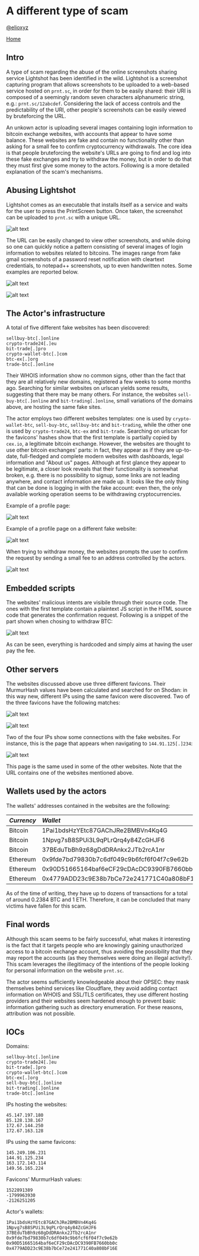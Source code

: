 # A different type of scam

[@elioxyz](https://twitter.com/elioxyz)

[Home](https://splashdot.github.io)

## Intro

A type of scam regarding the abuse of the online screenshots sharing service Lightshot has been identified in the wild. Lightshot is a screenshot capturing program that allows screenshots to be uploaded to a web-based service hosted on `prnt.sc`, in order for them to be easily shared: their URI is composed of a seemingly random seven characters alphanumeric string, e.g.: `prnt.sc/12abcdef`. Considering the lack of access controls and the predictability of the URI, other people's screenshots can be easily viewed by bruteforcing the URL.

An unkown actor is uploading several images containing login information to bitcoin exchange websites, with accounts that appear to have some balance. These websites are fake and contain no functionality other than asking for a small fee to confirm cryptocurrency withdrawals. The core idea is that people bruteforcing the website's URLs are going to find and log into these fake exchanges and try to withdraw the money, but in order to do that they must first give some money to the actors. Following is a more detailed explanation of the scam's mechanisms.

## Abusing Lightshot

Lightshot comes as an executable that installs itself as a service and waits for the user to press the PrintScreen button. Once taken, the screenshot can be uploaded to `prnt.sc` with a unique URL.

![alt text](https://raw.githubusercontent.com/splashdot/splashdot.github.io/master/scam1/images/lightshot_1.png)

The URL can be easily changed to view other screenshots, and while doing so one can quickly notice a pattern consisting of several images of login information to websites related to bitcoins. The images range from fake gmail screenshots of a password reset notification with cleartext credentials, to notepad++ screenshots, up to even handwritten notes. Some examples are reported below.

![alt text](https://raw.githubusercontent.com/splashdot/splashdot.github.io/master/scam1/images/fake_1.PNG)<br />

![alt text](https://raw.githubusercontent.com/splashdot/splashdot.github.io/master/scam1/images/fake_2.PNG)<br />

## The Actor's infrastructure

A total of five different fake websites has been discovered:

`sellbuy-btc[.]online`<br />
`crypto-trade24[.]eu`<br />
`bit-trade[.]pro`<br />
`crypto-wallet-btc[.]com`<br />
`btc-ex[.]org`<br />
`trade-btc[.]online`<br />

Their WHOIS information show no common signs, other than the fact that they are all relatively new domains, registered a few weeks to some months ago. Searching for similar websites on urlscan yields some results, suggesting that there may be many others. For instance, the websites `sell-buy-btc[.]online` and `bit-trading[.]online`, small variations of the domains above, are hosting the same fake sites.

The actor employs two different websites templates: one is used by `crypto-wallet-btc`, `sell-buy-btc`, `sellbuy-btc` and `bit-trading`, while the other one is used by `crypto-trade24`, `btc-ex` and `bit-trade`. Searching on urlscan for the favicons' hashes show that the first template is partially copied by `cex.io`, a legitimate bitcoin exchange. However, the websites are thought to use other bitcoin exchanges' parts: in fact, they appear as if they are up-to-date, full-fledged and complete modern websites with dashboards, legal information and "About us" pages. Although at first glance they appear to be legitimate, a closer look reveals that their functionality is somewhat broken, e.g. there is no possibility to signup, some links are not leading anywhere, and contact information are made up. It looks like the only thing that can be done is logging in with the fake account: even then, the only available working operation seems to be withdrawing cryptocurrencies.

Example of a profile page:

![alt text](https://raw.githubusercontent.com/splashdot/splashdot.github.io/master/scam1/images/login_1.PNG)<br />


Example of a profile page on a different fake website:

![alt text](https://raw.githubusercontent.com/splashdot/splashdot.github.io/master/scam1/images/login_2.PNG)<br />

When trying to withdraw money, the websites prompts the user to confirm the request by sending a small fee to an address controlled by the actors.

![alt text](https://raw.githubusercontent.com/splashdot/splashdot.github.io/master/scam1/images/confirm_1.PNG)

## Embedded scripts

The websites' malicious intents are visibile through their source code. The ones with the first template contain a plaintext JS script in the HTML source code that generates the confirmation request. Following is a snippet of the part shown when chosing to withdraw BTC:

![alt text](https://raw.githubusercontent.com/splashdot/splashdot.github.io/master/scam1/images/withdraw_1.PNG)

As can be seen, everything is hardcoded and simply aims at having the user pay the fee.

## Other servers

The websites discussed above use three different favicons. Their MurmurHash values have been calculated and searched for on Shodan: in this way new, different IPs using the same favicon were discovered. Two of the three favicons have the following matches:

![alt text](https://raw.githubusercontent.com/splashdot/splashdot.github.io/master/scam1/images/favicon_1.PNG)<br />

![alt text](https://raw.githubusercontent.com/splashdot/splashdot.github.io/master/scam1/images/favicon_2.PNG)<br />

Two of the four IPs show some connections with the fake websites. For instance, this is the page that appears when navigating to `144.91.125[.]234`:

![alt text](https://raw.githubusercontent.com/splashdot/splashdot.github.io/master/scam1/images/server_1.png)

This page is the same used in some of the other websites. Note that the URL contains one of the websites mentioned above.

## Wallets used by the actors

The wallets' addresses contained in the websites are the following:

| *Currency* | *Wallet*|
| :---       |    :---|
| Bitcoin    | 1Pai1bdsHzYEtc87GAChJRe2BMBVn4Kq4G| 
| Bitcoin    | 1Npvg7sB8SPUi3L9qPLrQrq4y84ZcGHJF6|
| Bitcoin    | 37BEduTbBh9z68gDdDRAnkx2JTb2rcA1nr|
| Ethereum   | 0x9fde7bd79830b7c6df049c9b6fcf6f04f7c9e62b|
| Ethereum   | 0x90D51665164baf6eCF29cDAcDC9390FB7660bb0c|
| Ethereum   | 0x4779ADD23c9E38b7bCe72e241771C40a808bF16E|


As of the time of writing, they have up to dozens of transactions for a total of around 0.2384 BTC and 1 ETH. Therefore, it can be concluded that many victims have fallen for this scam.

## Final words

Although this scam seems to be fairly successful, what makes it interesting is the fact that it targets people who are knowingly gaining unauthorized access to a bitcoin exchange account, thus avoiding the possibility that they may report the accounts (as they themselves were doing an illegal activity!). This scam leverages the illegitimacy of the intentions of the people looking for personal information on the website `prnt.sc`.

The actor seems sufficiently knowledgeable about their OPSEC: they mask themselves behind services like Cloudflare, they avoid adding contact information on WHOIS and SSL/TLS certificates, they use different hosting providers and their websites seem hardened enough to prevent basic information gathering such as directory enumeration. For these reasons, attribution was not possible.

## IOCs

Domains:

`sellbuy-btc[.]online`<br />
`crypto-trade24[.]eu`<br />
`bit-trade[.]pro`<br />
`crypto-wallet-btc[.]com`<br />
`btc-ex[.]org`<br />
`sell-buy-btc[.]online`<br />
`bit-trading[.]online`<br />
`trade-btc[.]online`<br />

IPs hosting the websites:

`45.147.197.180`<br />
`85.128.138.167`<br />
`172.67.144.250`<br />
`172.67.163.128`<br />

IPs using the same favicons:

`145.249.106.231`<br />
`144.91.125.234`<br />
`163.172.143.114`<br />
`149.56.165.224`<br />

Favicons' MurmurHash values:

`1522891389`<br />
`-1799963930`<br />
`-2126251205`<br />

Actor's wallets:

`1Pai1bdsHzYEtc87GAChJRe2BMBVn4Kq4G`<br />
`1Npvg7sB8SPUi3L9qPLrQrq4y84ZcGHJF6`<br />
`37BEduTbBh9z68gDdDRAnkx2JTb2rcA1nr`<br />
`0x9fde7bd79830b7c6df049c9b6fcf6f04f7c9e62b`<br />
`0x90D51665164baf6eCF29cDAcDC9390FB7660bb0c`<br />
`0x4779ADD23c9E38b7bCe72e241771C40a808bF16E`<br />

